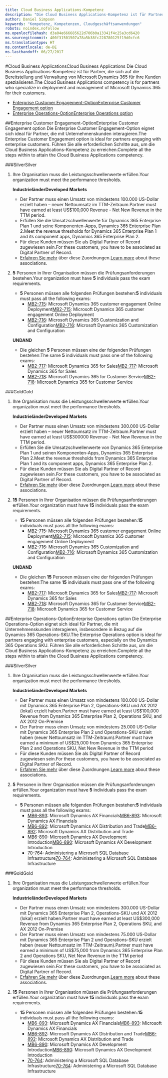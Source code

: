 ```yaml
---
title: Cloud Business Applications-Kompetenz
description: "Die Cloud Business Applications-Kompetenz ist für Partner, die sich auf die Bereitstellung und Verwaltung von Microsoft Dynamics 365 für ihre Kunden spezialisieren."
author: Daniel Simpson
keywords: "Kompetenz, Kompetenzen, Cloudgeschäftsanwendungen"
robots: noindex,nofollow
ms.openlocfilehash: d3a04e666685622d706b0a13341f4c25a3cd6420
ms.sourcegitcommit: 400f31501507a78a5b38fc228780125f19d0cfc6
ms.translationtype: HT
ms.contentlocale: de-DE
ms.lasthandoff: 06/27/2017
---
```

#<a name="cloud-business-applications"></a><span data-ttu-id="a3a17-104">Cloud Business Applications</span><span class="sxs-lookup"><span data-stu-id="a3a17-104">Cloud Business Applications</span></span> 
<span data-ttu-id="a3a17-105">Die Cloud Business Applications-Kompetenz ist für Partner, die sich auf die Bereitstellung und Verwaltung von Microsoft Dynamics 365 für ihre Kunden spezialisieren.</span><span class="sxs-lookup"><span data-stu-id="a3a17-105">The Cloud Business Applications competency is for partners who specialize in deployment and management of Microsoft Dynamics 365 for their customers.</span></span>

- [<span data-ttu-id="a3a17-106">Enterprise Customer Engagement-Option</span><span class="sxs-lookup"><span data-stu-id="a3a17-106">Enterprise Customer Engagement option</span></span>](#enterprise-customer-engagement-option)
- [<span data-ttu-id="a3a17-107">Enterprise Operations-Option</span><span class="sxs-lookup"><span data-stu-id="a3a17-107">Enterprise Operations option</span></span>](#enterprise-operations-option)


##<a name="enterprise-customer-engagement-option"></a><span data-ttu-id="a3a17-108">Enterprise Customer Engagement-Option</span><span class="sxs-lookup"><span data-stu-id="a3a17-108">Enterprise Customer Engagement option</span></span>
<span data-ttu-id="a3a17-109">Die Enterprise Customer Engagement-Option eignet sich ideal für Partner, die mit Unternehmenskunden interagieren.</span><span class="sxs-lookup"><span data-stu-id="a3a17-109">The Enterprise Customer Engagement option is ideal for partners engaging with enterprise customers.</span></span> <span data-ttu-id="a3a17-110">Führen Sie alle erforderlichen Schritte aus, um die Cloud Business Applications-Kompetenz zu erreichen.</span><span class="sxs-lookup"><span data-stu-id="a3a17-110">Complete all the steps within to attain the Cloud Business Applications competency.</span></span>

###<a name="silver"></a><span data-ttu-id="a3a17-111">Silver</span><span class="sxs-lookup"><span data-stu-id="a3a17-111">Silver</span></span>
1. <span data-ttu-id="a3a17-112">Ihre Organisation muss die Leistungsschwellenwerte erfüllen.</span><span class="sxs-lookup"><span data-stu-id="a3a17-112">Your organization must meet the performance thresholds.</span></span>

    **<span data-ttu-id="a3a17-113">Industrieländer</span><span class="sxs-lookup"><span data-stu-id="a3a17-113">Developed Markets</span></span>**

    - <span data-ttu-id="a3a17-114">Der Partner muss einen Umsatz von mindestens 100.000 US-Dollar erzielt haben – neuer Nettoumsatz im TTM-Zeitraum.</span><span class="sxs-lookup"><span data-stu-id="a3a17-114">Partner must have earned at least US$100,000 Revenue - Net New Revenue in the TTM period.</span></span>
    - <span data-ttu-id="a3a17-115">Erfüllen Sie die Umsatzschwellenwerte für Dynamics 365 Enterprise Plan 1 und seine Komponenten-Apps, Dynamics 365 Enterprise Plan 2.</span><span class="sxs-lookup"><span data-stu-id="a3a17-115">Meet the revenue thresholds for Dynamics 365 Enterprise Plan 1 and its component apps, Dynamics 365 Enterprise Plan 2.</span></span>
    - <span data-ttu-id="a3a17-116">Für diese Kunden müssen Sie als Digital Partner of Record zugewiesen sein.</span><span class="sxs-lookup"><span data-stu-id="a3a17-116">For these customers, you have to be associated as Digital Partner of Record.</span></span>
    - <span data-ttu-id="a3a17-117">[Erfahren Sie mehr](https://partner.microsoft.com/en-us/membership/digital-partner-of-record) über diese Zuordnungen.</span><span class="sxs-lookup"><span data-stu-id="a3a17-117">[Learn more](https://partner.microsoft.com/en-us/membership/digital-partner-of-record) about these associations.</span></span>

2. <span data-ttu-id="a3a17-118">**5** Personen in Ihrer Organisation müssen die Prüfungsanforderungen bestehen.</span><span class="sxs-lookup"><span data-stu-id="a3a17-118">Your organization must have **5** individuals pass the exam requirements.</span></span>

    - <span data-ttu-id="a3a17-119">**5** Personen müssen alle folgenden Prüfungen bestehen:</span><span class="sxs-lookup"><span data-stu-id="a3a17-119">**5** individuals must pass all the following exams:</span></span>
        - <span data-ttu-id="a3a17-120">[MB2-715](https://www.microsoft.com/en-us/learning/exam-mb2-715.aspx): Microsoft Dynamics 365 customer engagement Online Deployment</span><span class="sxs-lookup"><span data-stu-id="a3a17-120">[MB2-715](https://www.microsoft.com/en-us/learning/exam-mb2-715.aspx): Microsoft Dynamics 365 customer engagement Online Deployment</span></span>
        - <span data-ttu-id="a3a17-121">[MB2-716](https://www.microsoft.com/en-us/learning/exam-mb2-716.aspx): Microsoft Dynamics 365 Customization and Configuration</span><span class="sxs-lookup"><span data-stu-id="a3a17-121">[MB2-716](https://www.microsoft.com/en-us/learning/exam-mb2-716.aspx): Microsoft Dynamics 365 Customization and Configuration</span></span>
    
    **<span data-ttu-id="a3a17-122">UND</span><span class="sxs-lookup"><span data-stu-id="a3a17-122">AND</span></span>**
    
    - <span data-ttu-id="a3a17-123">Die gleichen **5** Personen müssen eine der folgenden Prüfungen bestehen:</span><span class="sxs-lookup"><span data-stu-id="a3a17-123">The same **5** individuals must pass one of the following exams:</span></span>
        - <span data-ttu-id="a3a17-124">[MB2-717](https://www.microsoft.com/en-us/learning/exam-mb2-717.aspx): Microsoft Dynamics 365 for Sales</span><span class="sxs-lookup"><span data-stu-id="a3a17-124">[MB2-717](https://www.microsoft.com/en-us/learning/exam-mb2-717.aspx): Microsoft Dynamics 365 for Sales</span></span>
        - <span data-ttu-id="a3a17-125">[MB2-718](https://www.microsoft.com/en-us/learning/exam-mb2-718.aspx): Microsoft Dynamics 365 for Customer Service</span><span class="sxs-lookup"><span data-stu-id="a3a17-125">[MB2-718](https://www.microsoft.com/en-us/learning/exam-mb2-718.aspx): Microsoft Dynamics 365 for Customer Service</span></span>

###<a name="gold"></a><span data-ttu-id="a3a17-126">Gold</span><span class="sxs-lookup"><span data-stu-id="a3a17-126">Gold</span></span>
1. <span data-ttu-id="a3a17-127">Ihre Organisation muss die Leistungsschwellenwerte erfüllen.</span><span class="sxs-lookup"><span data-stu-id="a3a17-127">Your organization must meet the performance thresholds.</span></span>

    **<span data-ttu-id="a3a17-128">Industrieländer</span><span class="sxs-lookup"><span data-stu-id="a3a17-128">Developed Markets</span></span>**
    
    - <span data-ttu-id="a3a17-129">Der Partner muss einen Umsatz von mindestens 300.000 US-Dollar erzielt haben – neuer Nettoumsatz im TTM-Zeitraum.</span><span class="sxs-lookup"><span data-stu-id="a3a17-129">Partner must have earned at least US$300000 Revenue -  Net New Revenue in the TTM period.</span></span>
    - <span data-ttu-id="a3a17-130">Erfüllen Sie die Umsatzschwellenwerte von Dynamics 365 Enterprise Plan 1 und seinen Komponenten-Apps, Dynamics 365 Enterprise Plan 2.</span><span class="sxs-lookup"><span data-stu-id="a3a17-130">Meet the revenue thresholds from Dynamics 365 Enterprise Plan 1 and its component apps, Dynamics 365 Enterprise Plan 2.</span></span>
    - <span data-ttu-id="a3a17-131">Für diese Kunden müssen Sie als Digital Partner of Record zugewiesen sein.</span><span class="sxs-lookup"><span data-stu-id="a3a17-131">For these customers, you have to be associated as Digital Partner of Record.</span></span>
    - <span data-ttu-id="a3a17-132">[Erfahren Sie mehr](https://partner.microsoft.com/en-us/membership/digital-partner-of-record) über diese Zuordnungen.</span><span class="sxs-lookup"><span data-stu-id="a3a17-132">[Learn more](https://partner.microsoft.com/en-us/membership/digital-partner-of-record) about these associations.</span></span>  
  
2. <span data-ttu-id="a3a17-133">**15** Personen in Ihrer Organisation müssen die Prüfungsanforderungen erfüllen.</span><span class="sxs-lookup"><span data-stu-id="a3a17-133">Your organization must have **15** individuals pass the exam requirements.</span></span>

    - <span data-ttu-id="a3a17-134">**15** Personen müssen alle folgenden Prüfungen bestehen:</span><span class="sxs-lookup"><span data-stu-id="a3a17-134">**15** individuals must pass all the following exams:</span></span>
        - <span data-ttu-id="a3a17-135">[MB2-715](https://www.microsoft.com/en-us/learning/exam-mb2-715.aspx): Microsoft Dynamics 365 customer engagement Online Deployment</span><span class="sxs-lookup"><span data-stu-id="a3a17-135">[MB2-715](https://www.microsoft.com/en-us/learning/exam-mb2-715.aspx): Microsoft Dynamics 365 customer engagement Online Deployment</span></span>
        - <span data-ttu-id="a3a17-136">[MB2-716](https://www.microsoft.com/en-us/learning/exam-mb2-716.aspx): Microsoft Dynamics 365 Customization and Configuration</span><span class="sxs-lookup"><span data-stu-id="a3a17-136">[MB2-716](https://www.microsoft.com/en-us/learning/exam-mb2-716.aspx): Microsoft Dynamics 365 Customization and Configuration</span></span>
    
    **<span data-ttu-id="a3a17-137">UND</span><span class="sxs-lookup"><span data-stu-id="a3a17-137">AND</span></span>**

    - <span data-ttu-id="a3a17-138">Die gleichen **15** Personen müssen eine der folgenden Prüfungen bestehen:</span><span class="sxs-lookup"><span data-stu-id="a3a17-138">The same **15** individuals must pass one of the following exams:</span></span>
        - <span data-ttu-id="a3a17-139">[MB2-717](https://www.microsoft.com/en-us/learning/exam-mb2-717.aspx): Microsoft Dynamics 365 for Sales</span><span class="sxs-lookup"><span data-stu-id="a3a17-139">[MB2-717](https://www.microsoft.com/en-us/learning/exam-mb2-717.aspx): Microsoft Dynamics 365 for Sales</span></span>
        - <span data-ttu-id="a3a17-140">[MB2-718](https://www.microsoft.com/en-us/learning/exam-mb2-718.aspx): Microsoft Dynamics 365 for Customer Service</span><span class="sxs-lookup"><span data-stu-id="a3a17-140">[MB2-718](https://www.microsoft.com/en-us/learning/exam-mb2-718.aspx): Microsoft Dynamics 365 for Customer Service</span></span>

##<a name="enterprise-operations-option"></a><span data-ttu-id="a3a17-141">Enterprise Operations-Option</span><span class="sxs-lookup"><span data-stu-id="a3a17-141">Enterprise Operations option</span></span>
<span data-ttu-id="a3a17-142">Die Enterprise Operations-Option eignet sich ideal für Partner, die mit Unternehmenskunden interagieren, insbesondere in Bezug auf die Dynamics 365 Operations-SKU.</span><span class="sxs-lookup"><span data-stu-id="a3a17-142">The Enterprise Operations option is ideal for partners engaging with enterprise customers, especially on the Dynamics 365 Operations SKU.</span></span> <span data-ttu-id="a3a17-143">Führen Sie alle erforderlichen Schritte aus, um die Cloud Business Applications-Kompetenz zu erreichen.</span><span class="sxs-lookup"><span data-stu-id="a3a17-143">Complete all the steps within to attain the Cloud Business Applications competency.</span></span>

###<a name="silver"></a><span data-ttu-id="a3a17-144">Silver</span><span class="sxs-lookup"><span data-stu-id="a3a17-144">Silver</span></span>
1. <span data-ttu-id="a3a17-145">Ihre Organisation muss die Leistungsschwellenwerte erfüllen.</span><span class="sxs-lookup"><span data-stu-id="a3a17-145">Your organization must meet the performance thresholds.</span></span>

    **<span data-ttu-id="a3a17-146">Industrieländer</span><span class="sxs-lookup"><span data-stu-id="a3a17-146">Developed Markets</span></span>**
    
    - <span data-ttu-id="a3a17-147">Der Partner muss einen Umsatz von mindestens 100.000 US-Dollar mit Dynamics 365 Enterprise Plan 2, Operations-SKU und AX 2012 (lokal) erzielt haben.</span><span class="sxs-lookup"><span data-stu-id="a3a17-147">Partner must have earned at least US$100,000 Revenue from Dynamics 365 Enterprise Plan 2, Operations SKU, and AX 2012 On-Premise</span></span>
    - <span data-ttu-id="a3a17-148">Der Partner muss einen Umsatz von mindestens 25.000 US-Dollar mit Dynamics 365 Enterprise Plan 2 und Operations-SKU erzielt haben (neuer Nettoumsatz im TTM-Zeitraum).</span><span class="sxs-lookup"><span data-stu-id="a3a17-148">Partner must have earned a minimum of US$25,000 from Dynamics 365 Enterprise Plan 2 and Operations SKU, Net New Revenue in the TTM period</span></span>
    - <span data-ttu-id="a3a17-149">Für diese Kunden müssen Sie als Digital Partner of Record zugewiesen sein.</span><span class="sxs-lookup"><span data-stu-id="a3a17-149">For these customers, you have to be associated as Digital Partner of Record.</span></span> 
    - <span data-ttu-id="a3a17-150">[Erfahren Sie mehr](https://partner.microsoft.com/en-us/membership/digital-partner-of-record) über diese Zuordnungen.</span><span class="sxs-lookup"><span data-stu-id="a3a17-150">[Learn more](https://partner.microsoft.com/en-us/membership/digital-partner-of-record) about these associations.</span></span>  
  
2. <span data-ttu-id="a3a17-151">**5** Personen in Ihrer Organisation müssen die Prüfungsanforderungen erfüllen.</span><span class="sxs-lookup"><span data-stu-id="a3a17-151">Your organization must have **5** individuals pass the exam requirements.</span></span>
 
    - <span data-ttu-id="a3a17-152">**5** Personen müssen alle folgenden Prüfungen bestehen:</span><span class="sxs-lookup"><span data-stu-id="a3a17-152">**5** individuals must pass all the following exams:</span></span>
        - <span data-ttu-id="a3a17-153">[MB6-893](https://www.microsoft.com/en-us/learning/exam-mb6-893.aspx): Microsoft Dynamics AX Financials</span><span class="sxs-lookup"><span data-stu-id="a3a17-153">[MB6-893](https://www.microsoft.com/en-us/learning/exam-mb6-893.aspx): Microsoft Dynamics AX Financials</span></span>
        - <span data-ttu-id="a3a17-154">[MB6-892](https://www.microsoft.com/en-us/learning/exam-mb6-892.aspx): Microsoft Dynamics AX Distribution and Trade</span><span class="sxs-lookup"><span data-stu-id="a3a17-154">[MB6-892](https://www.microsoft.com/en-us/learning/exam-mb6-892.aspx): Microsoft Dynamics AX Distribution and Trade</span></span>
        - <span data-ttu-id="a3a17-155">[MB6-890](https://www.microsoft.com/en-us/learning/exam-mb6-890.aspx): Microsoft Dynamics AX Development Introduction</span><span class="sxs-lookup"><span data-stu-id="a3a17-155">[MB6-890](https://www.microsoft.com/en-us/learning/exam-mb6-890.aspx): Microsoft Dynamics AX Development Introduction</span></span>
        - <span data-ttu-id="a3a17-156">[70-764](https://www.microsoft.com/en-us/learning/exam-70-764.aspx): Administering a Microsoft SQL Database Infrastructure</span><span class="sxs-lookup"><span data-stu-id="a3a17-156">[70-764](https://www.microsoft.com/en-us/learning/exam-70-764.aspx): Administering a Microsoft SQL Database Infrastructure</span></span>

###<a name="gold"></a><span data-ttu-id="a3a17-157">Gold</span><span class="sxs-lookup"><span data-stu-id="a3a17-157">Gold</span></span>

1. <span data-ttu-id="a3a17-158">Ihre Organisation muss die Leistungsschwellenwerte erfüllen.</span><span class="sxs-lookup"><span data-stu-id="a3a17-158">Your organization must meet the performance thresholds.</span></span>

    **<span data-ttu-id="a3a17-159">Industrieländer</span><span class="sxs-lookup"><span data-stu-id="a3a17-159">Developed Markets</span></span>**

    - <span data-ttu-id="a3a17-160">Der Partner muss einen Umsatz von mindestens 300.000 US-Dollar mit Dynamics 365 Enterprise Plan 2, Operations-SKU und AX 2012 (lokal) erzielt haben.</span><span class="sxs-lookup"><span data-stu-id="a3a17-160">Partner must have earned at least US$300,000 Revenue from Dynamics 365 Enterprise Plan 2, Operations SKU, and AX 2012 On-Premise</span></span>
    - <span data-ttu-id="a3a17-161">Der Partner muss einen Umsatz von mindestens 75.000 US-Dollar mit Dynamics 365 Enterprise Plan 2 und Operations-SKU erzielt haben (neuer Nettoumsatz im TTM-Zeitraum).</span><span class="sxs-lookup"><span data-stu-id="a3a17-161">Partner must have earned a minimum of US$75,000 from Dynamics 365 Enterprise Plan 2 and Operations SKU, Net New Revenue in the TTM period</span></span>
    - <span data-ttu-id="a3a17-162">Für diese Kunden müssen Sie als Digital Partner of Record zugewiesen sein.</span><span class="sxs-lookup"><span data-stu-id="a3a17-162">For these customers, you have to be associated as Digital Partner of Record.</span></span>
    - <span data-ttu-id="a3a17-163">[Erfahren Sie mehr](https://partner.microsoft.com/en-us/membership/digital-partner-of-record) über diese Zuordnungen.</span><span class="sxs-lookup"><span data-stu-id="a3a17-163">[Learn more](https://partner.microsoft.com/en-us/membership/digital-partner-of-record) about these associations.</span></span>  
  
2. <span data-ttu-id="a3a17-164">**15** Personen in Ihrer Organisation müssen die Prüfungsanforderungen erfüllen.</span><span class="sxs-lookup"><span data-stu-id="a3a17-164">Your organization must have **15** individuals pass the exam requirements.</span></span>

    - <span data-ttu-id="a3a17-165">**15** Personen müssen alle folgenden Prüfungen bestehen:</span><span class="sxs-lookup"><span data-stu-id="a3a17-165">**15** individuals must pass all the following exams:</span></span>
        - <span data-ttu-id="a3a17-166">[MB6-893](https://www.microsoft.com/en-us/learning/exam-mb6-893.aspx): Microsoft Dynamics AX Financials</span><span class="sxs-lookup"><span data-stu-id="a3a17-166">[MB6-893](https://www.microsoft.com/en-us/learning/exam-mb6-893.aspx): Microsoft Dynamics AX Financials</span></span>
        - <span data-ttu-id="a3a17-167">[MB6-892](https://www.microsoft.com/en-us/learning/exam-mb6-892.aspx): Microsoft Dynamics AX Distribution and Trade</span><span class="sxs-lookup"><span data-stu-id="a3a17-167">[MB6-892](https://www.microsoft.com/en-us/learning/exam-mb6-892.aspx): Microsoft Dynamics AX Distribution and Trade</span></span>
        - <span data-ttu-id="a3a17-168">[MB6-890](https://www.microsoft.com/en-us/learning/exam-mb6-890.aspx): Microsoft Dynamics AX Development Introduction</span><span class="sxs-lookup"><span data-stu-id="a3a17-168">[MB6-890](https://www.microsoft.com/en-us/learning/exam-mb6-890.aspx): Microsoft Dynamics AX Development Introduction</span></span>
        - <span data-ttu-id="a3a17-169">[70-764](https://www.microsoft.com/en-us/learning/exam-70-764.aspx): Administering a Microsoft SQL Database Infrastructure</span><span class="sxs-lookup"><span data-stu-id="a3a17-169">[70-764](https://www.microsoft.com/en-us/learning/exam-70-764.aspx): Administering a Microsoft SQL Database Infrastructure</span></span>
 